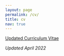 ```yaml
---
layout: page
permalink: /cv/
title: cv
nav: true
---
```


<i class="fas fa-file"></i> <a class="link" href="{{ '/assets/pdf/10-2023-CV.pdf' | prepend: site.baseurl | prepend: site.url }}">Updated Curriculum Vitae</a>

*Updated April 2022*
